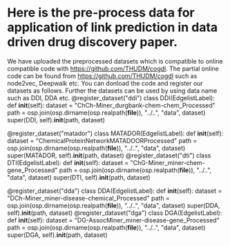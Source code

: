 # Here is the pre-process data for application of link prediction in data driven drug discovery paper.

We have uploaded the preprocessed datasets which is compatible to online compatible code with https://github.com/THUDM/cogdl. The partial online code can be found from https://github.com/THUDM/cogdl such as node2vec, Deepwalk etc. 
You can donload the code and register our datasets as follows. Further the datasets can be used by using data name such as DDI, DDA etc.
@register_dataset("ddi")
class DDI(EdgelistLabel):
    def __init__(self):
        dataset = "ChCh-Miner_durgbank-chem-chem_Processed"
        path = osp.join(osp.dirname(osp.realpath(__file__)), "../..", "data", dataset)
        super(DDI, self).__init__(path, dataset)

@register_dataset("matador")
class MATADOR(EdgelistLabel):
    def __init__(self):
        dataset = "ChemicalProteinNetworkMATADOORProcessed"
        path = osp.join(osp.dirname(osp.realpath(__file__)), "../..", "data", dataset)
        super(MATADOR, self).__init__(path, dataset)
@register_dataset("dti")
class DTI(EdgelistLabel):
    def __init__(self):
        dataset = "ChG-Miner_miner-chem-gene_Processed"
        path = osp.join(osp.dirname(osp.realpath(__file__)), "../..", "data", dataset)
        super(DTI, self).__init__(path, dataset)

@register_dataset("dda")
class DDA(EdgelistLabel):
    def __init__(self):
        dataset = "DCh-Miner_miner-disease-chemical_Processed"
        path = osp.join(osp.dirname(osp.realpath(__file__)), "../..", "data", dataset)
        super(DDA, self).__init__(path, dataset)
@register_dataset("dga")
class DGA(EdgelistLabel):
    def __init__(self):
        dataset = "DG-AssocMiner_miner-disease-gene_Processed"
        path = osp.join(osp.dirname(osp.realpath(__file__)), "../..", "data", dataset)
        super(DGA, self).__init__(path, dataset)
